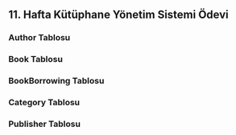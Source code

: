 ## 11. Hafta Kütüphane Yönetim Sistemi Ödevi

### Author Tablosu


### Book Tablosu


### BookBorrowing Tablosu


### Category Tablosu


### Publisher Tablosu
